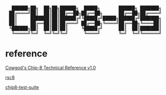 <div style="text-align: center;">
<pre>
 ██████╗██╗  ██╗██╗██████╗  █████╗       ██████╗ ███████╗
██╔════╝██║  ██║██║██╔══██╗██╔══██╗      ██╔══██╗██╔════╝
██║     ███████║██║██████╔╝╚█████╔╝█████╗██████╔╝███████╗
██║     ██╔══██║██║██╔═══╝ ██╔══██╗╚════╝██╔══██╗╚════██║
╚██████╗██║  ██║██║██║     ╚█████╔╝      ██║  ██║███████║
 ╚═════╝╚═╝  ╚═╝╚═╝╚═╝      ╚════╝       ╚═╝  ╚═╝╚══════╝
</pre>
</div>



# reference
[Cowgod's Chip-8 Technical Reference v1.0](http://devernay.free.fr/hacks/chip8/C8TECH10.HTM#00E0)

[rsc8](https://github.com/jerryshell/rsc8)

[chip8-test-suite](https://github.com/Timendus/chip8-test-suite)
